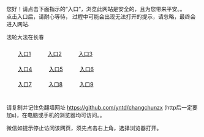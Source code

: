 您好！请点击下面指示的“入口”，浏览此网站是安全的，且为您带来平安。。 <br/>
点击入口后，请耐心等待， 过程中可能会出现无法打开的提示，请忽略，最终会进入网站. </br>

法轮大法在长春<br/>
<div style="padding:10px"><a style="margin:20px" target="_blank" href="https://dgesjzn13kgge.cloudfront.net/2Qpsp?jcxuezur" id="ccLink1" rel="nofollow">入口1</a> <a target="_blank" style="margin:20px" href="https://d3j6qm5unduue6.cloudfront.net/2Qpsp?mlzfor" id="ccLink2" rel="nofollow">入口2</a> <a style="margin:20px" target="_blank" href="https://d72ydpd13dkqw.cloudfront.net/2Qpsp?rsmmu" id="ccLink3" rel="nofollow">入口3</a></div>

<div style="padding:10px" ><a style="margin:20px" target="_blank" href="https://dgesjzn13kgge.cloudfront.net/2Qpsp?jcxuezur" id="ccLink4" rel="nofollow">入口4</a> <a style="margin:20px" href="https://d3j6qm5unduue6.cloudfront.net/2Qpsp?mlzfor" target="_blank" id="ccLink5" rel="nofollow">入口5</a> <a style="margin:20px" href="https://d72ydpd13dkqw.cloudfront.net/2Qpsp?rsmmu" target="_blank" id="ccLink6" rel="nofollow">入口6</a></div>

<div style="padding:10px"><a style="margin:20px" target="_blank" href="https://dgesjzn13kgge.cloudfront.net/2Qpsp?jcxuezur" id="ccLink7" rel="nofollow">入口7</a> <a style="margin:20px" href="https://d3j6qm5unduue6.cloudfront.net/2Qpsp?mlzfor" target="_blank" id="ccLink8" rel="nofollow">入口8</a> <a style="margin:20px" target="_blank" href="https://d72ydpd13dkqw.cloudfront.net/2Qpsp?rsmmu" id="ccLink9" rel="nofollow">入口9</a></div>

<br/>



请复制并记住免翻墙网址 https://github.com/yntd/changchunzx (http后一定要加s)，在电脑或手机的浏览器均可访问。。<br/>

微信如提示停止访问该网页，须先点击右上角，选择浏览器打开。
